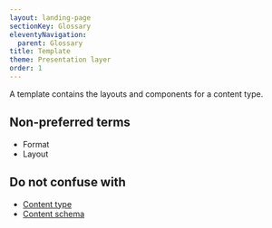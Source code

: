 ```yaml
---
layout: landing-page
sectionKey: Glossary
eleventyNavigation:
  parent: Glossary
title: Template
theme: Presentation layer
order: 1
---
```

A template contains the layouts and components for a content type.

## Non-preferred terms

- Format
- Layout

## Do not confuse with

- [Content type](/glossary/content-type)
- [Content schema](/glossary/content-schema)
